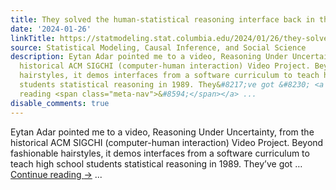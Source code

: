 ```yaml
---
title: They solved the human-statistical reasoning interface back in the 80s
date: '2024-01-26'
linkTitle: https://statmodeling.stat.columbia.edu/2024/01/26/they-solved-the-human-statistical-reasoning-interface-back-in-the-80s/
source: Statistical Modeling, Causal Inference, and Social Science
description: Eytan Adar pointed me to a video, Reasoning Under Uncertainty, from the
  historical ACM SIGCHI (computer-human interaction) Video Project. Beyond fashionable
  hairstyles, it demos interfaces from a software curriculum to teach high school
  students statistical reasoning in 1989. They&#8217;ve got &#8230; <a href="https://statmodeling.stat.columbia.edu/2024/01/26/they-solved-the-human-statistical-reasoning-interface-back-in-the-80s/">Continue
  reading <span class="meta-nav">&#8594;</span></a> ...
disable_comments: true
---
```

Eytan Adar pointed me to a video, Reasoning Under Uncertainty, from the historical ACM SIGCHI (computer-human interaction) Video Project. Beyond fashionable hairstyles, it demos interfaces from a software curriculum to teach high school students statistical reasoning in 1989. They&#8217;ve got &#8230; <a href="https://statmodeling.stat.columbia.edu/2024/01/26/they-solved-the-human-statistical-reasoning-interface-back-in-the-80s/">Continue reading <span class="meta-nav">&#8594;</span></a> ...
